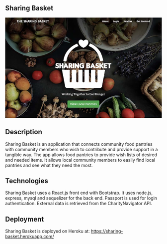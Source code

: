 ## Sharing Basket
<img width="1000" alt="sharingbasket" src="https://github.com/ngalter/sharingbasket/blob/master/client/public/assets/sharingbasketimg.jpg">

## Description
Sharing Basket is an application that connects community food pantries with community members who wish to contribute and provide support in a tangible way.  The app allows food pantries to provide wish lists of desired and needed items.  It allows local community members to easily find local pantries and see what they need the most.

## Technologies
Sharing Basket uses a React.js front end with Bootstrap.  It uses node.js, express, mysql and sequelizer for the back end.  Passport is used for login authentication.  External data is retrieved from the CharityNavigator API.

## Deployment
Sharing Basket is deployed on Heroku at:
https://sharing-basket.herokuapp.com/
